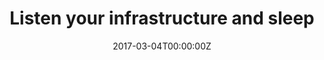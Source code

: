 ---
title: Listen your infrastructure and sleep
date: 2017-03-04T00:00:00Z
slide: ""
embedSlide: ""
video: ""
embedVideo: ""
eventName: DevOpsConf - London
eventLink: ""
city: ""
links:
  Slide: ""

---